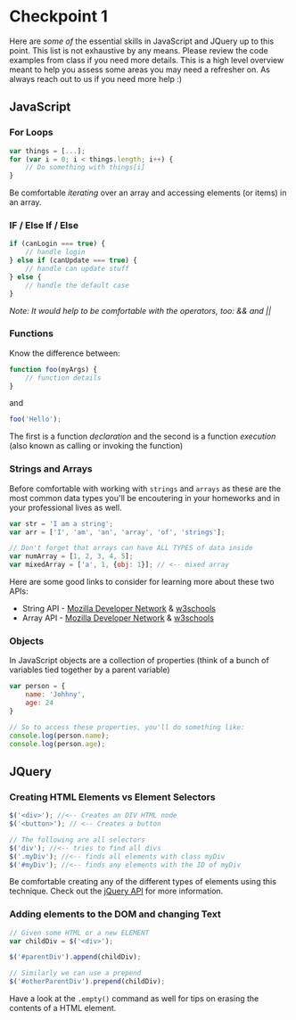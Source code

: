 # Checkpoint 1
Here are _*some of*_ the essential skills in JavaScript and JQuery up to this point. This list is not exhaustive by any means. Please review the code examples from class if you need more details. This is a high level overview meant to help you assess some areas you may need a refresher on. As always reach out to us if you need more help :)

## JavaScript
### For Loops
```js
var things = [...];
for (var i = 0; i < things.length; i++) {
    // Do something with things[i]
}
```

Be comfortable _iterating_ over an array and accessing elements (or items) in an array.

### IF / Else If / Else
```js
if (canLogin === true) {
    // handle login
} else if (canUpdate === true) {
    // handle can update stuff
} else {
    // handle the default case
}
```

_Note: It would help to be comfortable with the operators, too: *&&* and *||*_

### Functions
Know the difference between:
```js
function foo(myArgs) {
    // function details
}
```

and

```js
foo('Hello');
```

The first is a function _declaration_ and the second is a function _execution_ (also known as calling or invoking the function)

### Strings and Arrays
Before comfortable with working with `strings` and `arrays` as these are the most common data types you'll be encoutering
in your homeworks and in your professional lives as well.
```js
var str = 'I am a string';
var arr = ['I', 'am', 'an', 'array', 'of', 'strings'];

// Don't forget that arrays can have ALL TYPES of data inside
var numArray = [1, 2, 3, 4, 5];
var mixedArray = ['a', 1, {obj: 1}]; // <-- mixed array
```

Here are some good links to consider for learning more about these two APIs:
* String API - [Mozilla Developer Network](https://developer.mozilla.org/en-US/docs/Web/JavaScript/Reference/Global_Objects/String) & [w3schools](http://www.w3schools.com/js/js_strings.asp)
* Array API - [Mozilla Developer Network](https://developer.mozilla.org/en-US/docs/Web/JavaScript/Reference/Global_Objects/Array) & [w3schools](http://www.w3schools.com/js/js_arrays.asp)

### Objects
In JavaScript objects are a collection of properties (think of a bunch of variables tied together by a parent variable)

```js
var person = {
    name: 'Johhny',
    age: 24
}

// So to access these properties, you'll do something like:
console.log(person.name);
console.log(person.age);
```
## JQuery
### Creating HTML Elements vs Element Selectors
```js
$('<div>'); //<-- Creates an DIV HTML node
$('<button>'); // <-- Creates a button

// The following are all selectors
$('div'); //<-- tries to find all divs
$('.myDiv'); //<-- finds all elements with class myDiv
$('#myDiv'); //<-- finds any elements with the ID of myDiv
```
Be comfortable creating any of the different types of elements using this technique. Check out the [jQuery API](http://api.jquery.com/) for more information.
### Adding elements to the DOM and changing Text
```js
// Given some HTML or a new ELEMENT
var childDiv = $('<div>');

$('#parentDiv').append(childDiv);

// Similarly we can use a prepend
$('#otherParentDiv').prepend(childDiv);
```
Have a look at the `.empty()` command as well for tips on erasing the contents of a HTML element.

